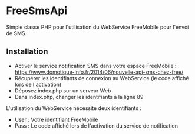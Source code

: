 # FreeSmsApi
Simple classe PHP pour l'utilisation du WebService FreeMobile pour l'envoi de SMS.



## Installation
* Activer le service notification SMS dans votre espace FreeMobile : https://www.domotique-info.fr/2014/06/nouvelle-api-sms-chez-free/
* Récupérer les identifiants de connexion au WebService (le code affiché lors de l'activation)
* Déposez index.php sur un serveur Web
* Dans index.php, changer les identifiants à la ligne 89

L'utilisation du WebService nécéssite deux identifiants :
* User : Votre identifiant FreeMobile
* Pass : Le code affiché lors de l'activation du service de notification 

